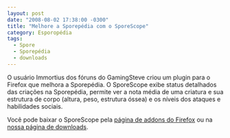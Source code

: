 ```yaml
---
layout: post
date: "2008-08-02 17:38:00 -0300"
title: "Melhore a Sporepédia com o SporeScope"
category: Esporopédia
tags:
  - Spore
  - Sporepédia
  - downloads
---
```

O usuário Immortius dos fóruns do GamingSteve criou um plugin para o Firefox que melhora a Sporepédia. O SporeScope exibe status detalhados das criações na Sporepédia, permite ver a nota média de uma criatura e sua estrutura de corpo (altura, peso, estrutura óssea) e os níveis dos ataques e habilidades sociais.

Você pode baixar o SporeScope pela [página de addons do Firefox](https://addons.mozilla.org/en-US/firefox/addon/8340) ou na [nossa página de downloads](/downloads/).
